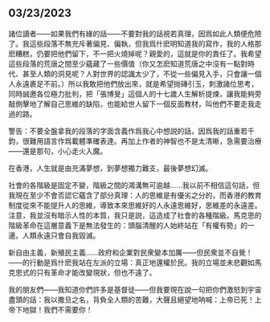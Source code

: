 ## 03/23/2023

諸位讀者——如果我們有緣的話——不要對我的話視若真理，因爲如此人類便危險了。我這些段落不無充斥著偏見、偏執，但我爲什麽明知道我的寫作，我的人格那麽糟糕，仍要把他們留下，不一把火燒掉呢？親愛的，這就是你的責任了。我希望這些段落的荒唐之間至少蘊藏了一些價值（你又怎麽知道荒唐之中沒有一點對時代、甚至人類的洞見呢？人對世界的認識太少了，不從一些偏見入手，只會讓一個人永遠裹足不前。）所以我敢把他們放出來，就是希望抛磚引玉，刺激諸位思考，同時誠邀各位極力批判，把「張博旻」這個人的十七歲人生解析提煉，讓我能夠旁敲側擊地了解自己思維的缺陷，也能給世人留下一個反面教材，叫他們不要走我走過的路。

警告：不要全盤拿我的段落的字面含義作爲我心中想説的話，因爲我的話重若千鈞，很難用語言作爲載體準確表達。再加上作者的神智也不是太清晰，急需要治療——還是那句，小心走火入魔。

在香港，人生就是由充滿夢想，到夢想獨力難支，最後夢想幻滅。

社會的各階級是固定不變，階級之間的鴻溝無可逾越......我以前不相信這句話，但我現在至少不會否認它蘊含了部分真理：人的思維是有優劣之分的，而香港的教育制度從來不能提升人的思維，導致本來思維好的人永遠思維好，思維差的永遠差。注意，我並沒有暗示人性的本質，我只是説，這造成了社會的各種階級。馬克思的階級革命在這層意義下是無法發生的：頭腦清醒的人始終站在「有權有勢」的一邊。人類永遠只會自我毀滅。

新自由主義，新殖民主義......政府和企業對民衆變本加厲——但民衆並不自覺！——的行動是爲什麽我站在左派的立場：真正地還權於民。我的立場並未悲觀如馬克思式的只有革命才能改變現狀，但也不遠了。

我的朋友們——我知道你們許多是基督徒——但我要現在說一句把你們激怒到宇宙盡頭的話：我以撒旦之名，背負全人類的苦難，大聲且絕望地呐喊：上帝已死！上帝下地獄！我們不需要你！
